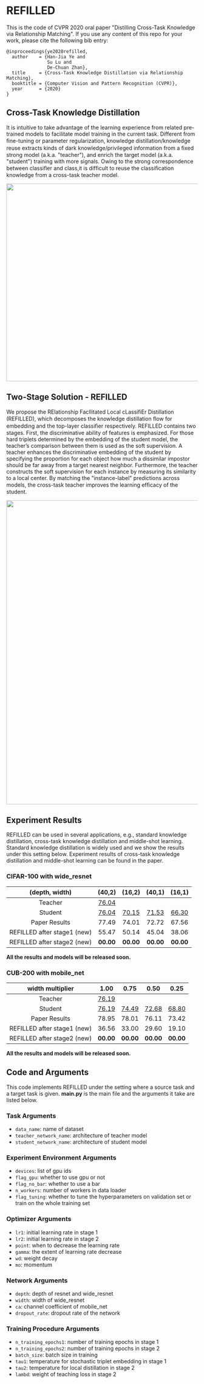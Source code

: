 # REFILLED
This is the code of CVPR 2020 oral paper "Distilling Cross-Task Knowledge via Relationship Matching". If you use any content of this repo for your work, please cite the following bib entry:

    @inproceedings{ye2020refilled,
      author    = {Han-Jia Ye and
                   Su Lu and
                   De-Chuan Zhan},
      title     = {Cross-Task Knowledge Distillation via Relationship Matching},
      booktitle = {Computer Vision and Pattern Recognition (CVPR)},
      year      = {2020}
    }
    
## Cross-Task Knowledge Distillation
It is intuitive to take advantage of the learning experience from related pre-trained models to facilitate model training in the current task. Different from ﬁne-tuning or parameter regularization, knowledge distillation/knowledge reuse extracts kinds of dark knowledge/privileged information from a ﬁxed strong model (a.k.a. "teacher"), and enrich the target model (a.k.a. "student") training with more signals. Owing to the strong correspondence between classiﬁer and class,it is difﬁcult to reuse the classiﬁcation knowledge from a cross-task teacher model.

<img src='figures/setting.png' width='520' div align=center>

## Two-Stage Solution - REFILLED
We propose the RElationship FacIlitated Local cLassifiEr Distillation (REFILLED), which decomposes the knowledge distillation ﬂow for embedding and the top-layer classiﬁer respectively. REFILLED contains two stages. First, the discriminative ability of features is emphasized. For those hard triplets determined by the embedding of the student model, the teacher’s comparison between them is used as the soft supervision. A teacher enhances the discriminative embedding of the student by specifying the proportion for each object how much a dissimilar impostor should be far away from a target nearest neighbor. Furthermore, the teacher constructs the soft supervision for each instance by measuring its similarity to a local center. By matching the "instance-label" predictions across models, the cross-task teacher improves the learning efﬁcacy of the student.

<img src='figures/two_stage.png' width='800' div align=center>

## Experiment Results
REFILLED can be used in several applications, e.g., standard knowledge distillation, cross-task knowledge distillation and middle-shot learning. Standard knowledge distillation is widely used and we show the results under this setting below. Experiment results of cross-task knowledge distillation and middle-shot learning can be found in the paper.

### CIFAR-100 with wide_resnet
|(depth, width)|(40,2)|(16,2)|(40,1)|(16,1)|
|:------------:|:----:|:----:|:----:|:----:|
|Teacher       |[76.04](https://drive.google.com/file/d/1cHOa4sGGf_df1pZhG1SXGHkdy3fk6Us2/view?usp=sharing)      |      |      |      |
|Student       |[76.04](https://drive.google.com/file/d/1lz2wd7CxeLweyCdQD-qyjsmDy52dFbdP/view?usp=sharing)      |[70.15](https://drive.google.com/file/d/1V4UgzUuazpXBLT5ljbeluBTbb46e571I/view?usp=sharing)      |[71.53](https://drive.google.com/file/d/18fEOWIDL02DKQiw3XFOy9p_3753__TDz/view?usp=sharing)      |[66.30](https://drive.google.com/file/d/1XXTjbM2lRn5aqyy2LjpiLfkxcSlMMLLc/view?usp=sharing)      |
|Paper Results               |77.49      |74.01      |72.72      |67.56      |
|REFILLED after stage1 (new) |55.47      |50.14      |45.04      |38.06      |
|REFILLED after stage2 (new) |**00.00**  |**00.00**  |**00.00**  |**00.00**  |

**All the results and models will be released soon.**

### CUB-200 with mobile_net
|width multiplier|1.00|0.75|0.50|0.25|
|:------------:|:----:|:----:|:----:|:----:|
|Teacher       |[76.19](https://drive.google.com/file/d/1ixlWUbmrbnZc2GCYVaGIEIv952Q9hQet/view?usp=sharing)      |      |      |      |
|Student       |[76.19](https://drive.google.com/file/d/1xGm29Ydv_J8ZRgHT4Aa5p1utJo0FKO2P/view?usp=sharing)      |[74.49](https://drive.google.com/file/d/1sVF0Ej1n8I3ZJ9CRcoTs3L9fNaeBaA4b/view?usp=sharing)      |[72.68](https://drive.google.com/file/d/1LWNpNW9XZnrM50cF-_eekTj_EheZzzpP/view?usp=sharing)      |[68.80](https://drive.google.com/file/d/1KbHbxJz9J0INz4LGkPDy-NwWZCf_vp_H/view?usp=sharing)      |
|Paper Results               |78.95      |78.01      |76.11      |73.42      |
|REFILLED after stage1 (new) |36.56      |33.00      |29.60      |19.10      |
|REFILLED after stage2 (new) |**00.00**  |**00.00**  |**00.00**  |**00.00**  |

**All the results and models will be released soon.**

## Code and Arguments
This code implements REFILLED under the setting where a source task and a target task is given. **main.py** is the main file and the arguments it take are listed below.

### Task Arguments
- `data_name`: name of dataset
- `teacher_network_name`: architecture of teacher model
- `student_network_name`: architecture of student model
### Experiment Environment Arguments
- `devices`: list of gpu ids
- `flag_gpu`: whether to use gpu or not
- `flag_no_bar`: whether to use a bar
- `n_workers`: number of workers in data loader
- `flag_tuning`: whether to tune the hyperparameters on validation set or train on the whole training set
### Optimizer Arguments
- `lr1`: initial learning rate in stage 1
- `lr2`: initial learning rate in stage 2
- `point`: when to decrease the learning rate
- `gamma`: the extent of learning rate decrease
- `wd`: weight decay
- `mo`: momentum
### Network Arguments
- `depth`: depth of resnet and wide_resnet
- `width`: width of wide_resnet
- `ca`: channel coefficient of mobile_net
- `dropout_rate`: dropout rate of the network
### Training Procedure Arguments
- `n_training_epochs1`: number of training epochs in stage 1
- `n_training_epochs2`: number of training epochs in stage 2
- `batch_size`: batch size in training
- `tau1`: temperature for stochastic triplet embedding in stage 1
- `tau2`: temperature for local distillation in stage 2
- `lambd`: weight of teaching loss in stage 2
